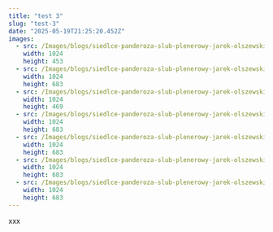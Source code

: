 ```yaml
---
title: "test 3"
slug: "test-3"
date: "2025-05-19T21:25:20.452Z"
images:
  - src: /Images/blogs/siedlce-panderoza-slub-plenerowy-jarek-olszewski-fotograf060.webp
    width: 1024
    height: 453
  - src: /Images/blogs/siedlce-panderoza-slub-plenerowy-jarek-olszewski-fotograf061.webp
    width: 1024
    height: 683
  - src: /Images/blogs/siedlce-panderoza-slub-plenerowy-jarek-olszewski-fotograf062.webp
    width: 1024
    height: 469
  - src: /Images/blogs/siedlce-panderoza-slub-plenerowy-jarek-olszewski-fotograf063.webp
    width: 1024
    height: 683
  - src: /Images/blogs/siedlce-panderoza-slub-plenerowy-jarek-olszewski-fotograf065.webp
    width: 1024
    height: 683
  - src: /Images/blogs/siedlce-panderoza-slub-plenerowy-jarek-olszewski-fotograf066.webp
    width: 1024
    height: 683
  - src: /Images/blogs/siedlce-panderoza-slub-plenerowy-jarek-olszewski-fotograf067.webp
    width: 1024
    height: 683
---
```


xxx
